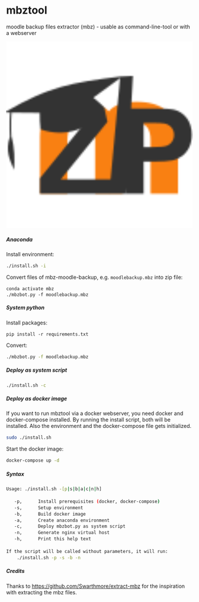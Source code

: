 # mbztool

moodle backup files extractor (mbz) - usable as command-line-tool or with a webserver

<img src="web/static/logo.svg" style="zoom:500%;" /> 

##### Anaconda

Install environment:

```bash
./install.sh -i
```

Convert files of mbz-moodle-backup, e.g. `moodlebackup.mbz` into zip file:

```
conda activate mbz
./mbzbot.py -f moodlebackup.mbz
```

##### System python

Install packages:

```
pip install -r requirements.txt
```

Convert:

```bash
./mbzbot.py -f moodlebackup.mbz
```

##### Deploy as system script

```bash
./install.sh -c
```

##### Deploy as docker image

If you want to run mbztool via a docker webserver, you need docker and docker-compose installed. By running the install script, both will be installed. Also the environment and the docker-compose file gets initialized.

```bash
sudo ./install.sh
```

Start the docker image:

```bash
docker-compose up -d
```

##### Syntax

```bash
Usage: ./install.sh -[p|s|b|a|c|n|h]

   -p,      Install prerequisites (docker, docker-compose)
   -s,      Setup environment
   -b,      Build docker image
   -a,      Create anaconda environment
   -c,      Deploy mbzbot.py as system script
   -n,      Generate nginx virtual host
   -h,      Print this help text

If the script will be called without parameters, it will run:
    ./install.sh -p -s -b -n
```

##### Credits

Thanks to  https://github.com/Swarthmore/extract-mbz for the inspiration with extracting the mbz files.